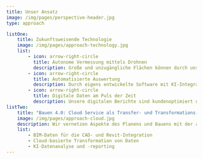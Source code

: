 ```yaml
---
title: Unser Ansatz
image: /img/pages/perspective-header.jpg
type: approach

listOne:
    title: Zukunftsweisende Technologie
    image: /img/pages/approach-technology.jpg
    list:
        - icon: arrow-right-circle
          title: Autonome Vermessung mittels Drohnen
          description: Große und unzugängliche Flächen können durch unsere automatisierten Prozesse 10x schneller vermessen werden, aus sicherer Entfernung und völlig zerstörungsfrei.
        - icon: arrow-right-circle
          title: Automatisierte Auswertung
          description: Durch eigens entwickelte Software mit KI-Integration ist die Datenauswertung optimiert auf Präzision und entspricht Top of Industry Status.
        - icon: arrow-right-circle
          title: Digitale Daten am Puls der Zeit
          description: Unsere digitalen Berichte sind kundenoptimiert und beliebig interaktiv anpassbar. Die anschauliche Darstellung über unsere App lässte eine zeit- und ortsunabhängige Begutachtung der Daten durch alle Projektbeteiligten zu,
listTwo:
    title: "Bauen 4.0: Cloud Service als Transfer- und Transformations-Tool"
    image: /img/pages/approach-cloud.jpg
    description: Wir vernetzen Aspekte des Planens und Bauens mit der anschaulichen Visualisierung und Übergabe von Datenpaketen
    list:
        - BIM-Daten für die CAD- und Revit-Integration
        - Cloud-basierte Transformation von Daten
        - KI-Datenanalyse und -reporting
---
```

